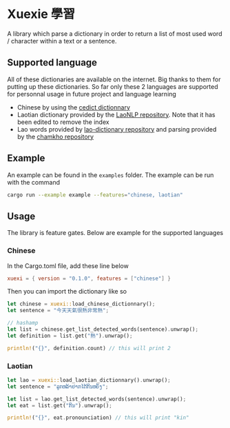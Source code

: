 # Xuexie 學習

A library which parse a dictionary in order to return a list of most used word / character within a text or a sentence.

## Supported language

All of these dictionaries are available on the internet. Big thanks to them for putting up these dictionaries. So far only these 2 languages are supported for personnal usage in future project and language learning

- Chinese by using the [cedict dictionnary](https://www.mdbg.net/chinese/dictionary?page=cedict)
- Laotian dictionary provided by the [LaoNLP repository](https://github.com/wannaphong/LaoNLP/blob/af9bae55b7265c740855787960ba6c1a357063fd/laonlp/corpus/lao-eng-dictionary.csv). Note that it has been edited to remove the index
- Lao words provided by [lao-dictionary repository](https://github.com/rober42539/lao-dictionary) and parsing provided by the [chamkho repository](https://github.com/veer66/chamkho)

## Example

An example can be found in the `examples` folder. The example can be run with the command

```sh
cargo run --example example --features="chinese, laotian"
```

## Usage

The library is feature gates. Below are example for the supported languages

### Chinese

In the Cargo.toml file, add these line below

```toml
xuexi = { version = "0.1.0", features = ["chinese"] }
```

Then you can import the dictionary like so

```rs
let chinese = xuexi::load_chinese_dictionnary();
let sentence = "今天天氣很熱非常熱";

// hashamp
let list = chinese.get_list_detected_words(sentence).unwrap();
let definition = list.get("熱").unwrap();

println!("{}", definition.count) // this will print 2
```

### Laotian

```rs
let lao = xuexi::load_laotian_dictionnary().unwrap();
let sentence = "ລູກຫລ້າຢາກໄດ້ກິນຫຍັງ";

let list = lao.get_list_detected_words(sentence).unwrap();
let eat = list.get("ກິນ").unwrap();

println!("{}", eat.pronounciation) // this will print "kin"
```
